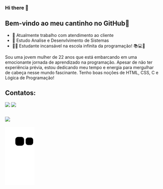 ### Hi there 👋

<!--
**BiBiianca/BiBiianca** 

--> 
## Bem-vindo ao meu cantinho no GitHub👋
- 🔭 Atualmente trabalho com atendimento ao cliente
- 🌱 Estudo Analise e Desenvlvimento de Sistemas
- 👨‍🎓 Estudante incansável na escola infinita da programação! 📚💻🧠

 Sou uma jovem mulher de 22 anos que está embarcando em uma emocionante jornada de aprendizado na programação. Apesar de não ter experiência prévia, estou dedicando meu tempo e energia para mergulhar de cabeça nesse mundo fascinante.
Tenho boas noções de HTML, CSS, C e Lógica de Programação! 

## Contatos:
<div>
<a href="https://www.instagram.com/nyan_id/" target="_blank"><img src="https://img.shields.io/badge/-Instagram-%23E4405F?style=for-the-badge&logo=instagram&logoColor=white" target="_blank"></a>
<a href="https://www.linkedin.com/in/bianca-ffarias/" target="_blank"><img src="https://img.shields.io/badge/-LinkedIn-%230077B5?style=for-the-badge&logo=linkedin&logoColor=white" target="_blank"></a>   
</div>

##  
<div>
<a href="https://github.com/BiBiianca">
<img height="180em" src="https://github-readme-stats.vercel.app/api?username=BiBiianca&show_icons=true&theme=dracula&include_all_commits=true&count_private=true"/>
</div>

![Snake animation](https://github.com/BiBiianca/BiBiianca/blob/output/github-contribution-grid-snake.svg)

          

